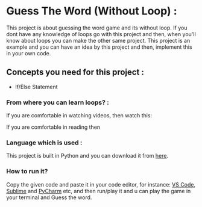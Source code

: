 # Guess The Word (Without Loop) :
This project is about guessing the word game and its without loop. If you dont have any knowledge of loops go with this project and then, when you'll know about loops you can make the other same project. This project is an example and you can have an idea by this project and then, implement this in your own code.

## Concepts you need for this project :
* If/Else Statement

### From where you can learn loops? :
If you are comfortable in watching videos, then watch this:

If you are comfortable in reading then


### Language which is used :
This project is built in Python and you can download it from [here](https://www.python.org/downloads/).

### How to run it?
Copy the given code and paste it in your code editor, for instance: [VS Code](https://code.visualstudio.com/), [Sublime](https://www.sublimetext.com/) and [PyCharm](https://www.jetbrains.com/pycharm/) etc, and then run/play it and u can play the game in your terminal and Guess the word.
